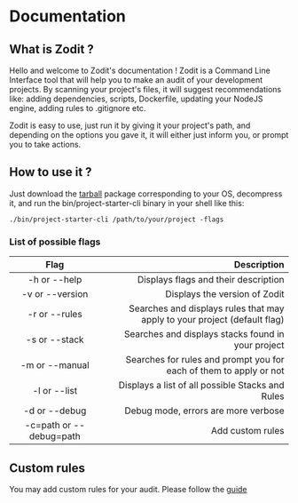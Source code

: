 # Documentation

## What is Zodit ?

Hello and welcome to Zodit's documentation ! Zodit is a Command Line Interface tool that will help you to make an audit of your development projects. By scanning your project's files, it will suggest recommendations like: adding dependencies, scripts, Dockerfile, updating your NodeJS engine, adding rules to .gitignore etc.

Zodit is easy to use, just run it by giving it your project's path, and depending on the options you gave it, it will either just inform you, or prompt you to take actions.

## How to use it ?

Just download the [tarball](https://github.com/DX-DeveloperExperience/project-starter/releases) package corresponding to your OS, decompress it, and run the bin/project-starter-cli binary in your shell like this:

`./bin/project-starter-cli /path/to/your/project -flags`

### List of possible flags

|          Flag           |                                                               Description |
| :---------------------: | ------------------------------------------------------------------------: |
|      -h or --help       |                                      Displays flags and their description |
|     -v or --version     |                                             Displays the version of Zodit |
|      -r or --rules      | Searches and displays rules that may apply to your project (default flag) |
|      -s or --stack      |                        Searches and displays stacks found in your project |
|     -m or --manual      |        Searches for rules and prompt you for each of them to apply or not |
|      -l or --list       |                          Displays a list of all possible Stacks and Rules |
|      -d or --debug      |                                       Debug mode, errors are more verbose |
| -c=path or --debug=path |                                                          Add custom rules |

## Custom rules

You may add custom rules for your audit. Please follow the [guide](/custom-rules/)
